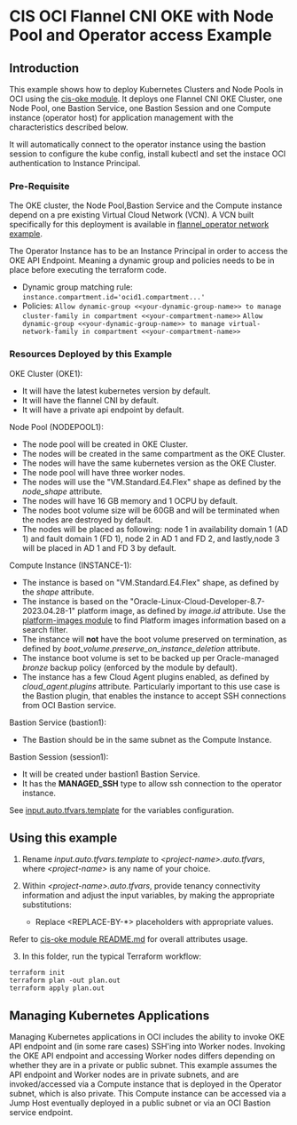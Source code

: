# CIS OCI Flannel CNI OKE with Node Pool and Operator access Example 

## Introduction

This example shows how to deploy Kubernetes Clusters and Node Pools in OCI using the [cis-oke module](../../../). It deploys one Flannel CNI OKE Cluster, one Node Pool, one Bastion Service, one Bastion Session and one Compute instance (operator host) for application management with the characteristics described below.

It will automatically connect to the operator instance using the bastion session to configure the kube config, install kubectl and set the instace OCI authentication to Instance Principal.

### Pre-Requisite

The OKE cluster, the Node Pool,Bastion Service and the Compute instance depend on a pre existing Virtual Cloud Network (VCN). A VCN built specifically for this deployment is available in [flannel_operator network example](https://orahub.oci.oraclecorp.com/nace-shared-services/terraform-oci-cis-landing-zone-networking/-/tree/main/examples/oke-examples/flannel_operator).

The Operator Instance has to be an Instance Principal in order to access the OKE API Endpoint. Meaning a dynamic group and policies needs to be in place before executing the terraform code.
- Dynamic group matching rule: ```instance.compartment.id='ocid1.compartment...'```
- Policies: ```Allow dynamic-group <<your-dynamic-group-name>> to manage cluster-family in compartment <<your-compartment-name>>```
            ```Allow dynamic-group <<your-dynamic-group-name>> to manage virtual-network-family in compartment <<your-compartment-name>>```

### Resources Deployed by this Example

OKE Cluster (OKE1):
- It will have the latest kubernetes version by default.
- It will have the flannel CNI by default.
- It will have a private api endpoint by default.

Node Pool (NODEPOOL1):
- The node pool will be created in OKE Cluster.
- The nodes will be created in the same compartment as the OKE Cluster.
- The nodes will have the same kubernetes version as the OKE Cluster.
- The node pool will have three worker nodes.
- The nodes will use the "VM.Standard.E4.Flex" shape as defined by the *node_shape* attribute.
- The nodes will have 16 GB memory and 1 OCPU by default.
- The nodes boot volume size will be 60GB and will be terminated when the nodes are destroyed by default.
- The nodes will be placed as following: node 1 in availability domain 1 (AD 1) and fault domain 1 (FD 1), node 2 in AD 1 and FD 2, and lastly,node 3 will be placed in AD 1 and FD 3 by default.

Compute Instance (INSTANCE-1):
- The instance is based on "VM.Standard.E4.Flex" shape, as defined by the *shape* attribute.
- The instance is based on the "Oracle-Linux-Cloud-Developer-8.7-2023.04.28-1" platform image, as defined by *image.id* attribute. Use the [platform-images module](../../../../platform-images/) to find Platform images information based on a search filter.
- The instance will **not** have the boot volume preserved on termination, as defined by *boot_volume.preserve_on_instance_deletion* attribute.
- The instance boot volume is set to be backed up per Oracle-managed *bronze* backup policy (enforced by the module by default).
- The instance has a few Cloud Agent plugins enabled, as defined by *cloud_agent.plugins* attribute. Particularly important to this use case is the Bastion plugin, that enables the instance to accept SSH connections from OCI Bastion service.

Bastion Service (bastion1):
- The Bastion should be in the same subnet as the Compute Instance.

Bastion Session (session1):
- It will be created under bastion1 Bastion Service.
- It has the **MANAGED_SSH** type to allow ssh connection to the operator instance.

See [input.auto.tfvars.template](./input.auto.tfvars.template) for the variables configuration.

## Using this example
1. Rename *input.auto.tfvars.template* to *\<project-name\>.auto.tfvars*, where *\<project-name\>* is any name of your choice.

2. Within *\<project-name\>.auto.tfvars*, provide tenancy connectivity information and adjust the input variables, by making the appropriate substitutions:
   - Replace \<REPLACE-BY-\*\> placeholders with appropriate values. 
   
Refer to [cis-oke module README.md](../../../README.md) for overall attributes usage.

3. In this folder, run the typical Terraform workflow:
```
terraform init
terraform plan -out plan.out
terraform apply plan.out
```

## Managing Kubernetes Applications

Managing Kubernetes applications in OCI includes the ability to invoke OKE API endpoint and (in some rare cases) SSH'ing into Worker nodes. 
Invoking the OKE API endpoint and accessing Worker nodes differs depending on whether they are in a private or public subnet. This example assumes the API endpoint and Worker nodes are in private subnets, and are invoked/accessed via a Compute instance that is deployed in the Operator subnet, which is also private. This Compute instance can be accessed via a Jump Host eventually deployed in a public subnet or via an OCI Bastion service endpoint.

